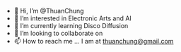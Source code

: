 - 👋 Hi, I’m @ThuanChung
- 👀 I’m interested in Electronic Arts and AI
- 🌱 I’m currently learning Disco Diffusion
- 💞️ I’m looking to collaborate on 
- 📫 How to reach me ... I am at thuanchung@gmail.com

<!---
ThuanChung/ThuanChung is a ✨ special ✨ repository because its `README.md` (this file) appears on your GitHub profile.
You can click the Preview link to take a look at your changes.
--->
